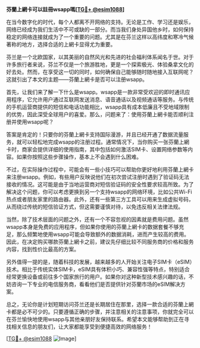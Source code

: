 **芬蘭上網卡可以註冊wsapp嗎[[TG💪+ @esim1088](https://t.me/s/esim1088)]**

在当今数字化的时代，每个人都离不开网络的支持。无论是工作、学习还是娱乐，网络已经成为我们生活中不可或缺的一部分。而当我们身处异国他乡时，如何保持稳定的网络连接就成为了一个重要的问题。尤其是在芬兰这样以高纬度和寒冷气候著称的地方，选择合适的上網卡显得尤为重要。

芬兰是一个北欧国家，以其美丽的自然风光和先进的社会福利体系闻名于世。对于许多旅行者来说，芬兰不仅是一个旅游胜地，更是一个探索极光、体验桑拿文化的好去处。然而，在享受这一切的同时，如何确保自己能够随时随地接入互联网呢？这就引出了本文的主题——芬蘭上網卡是否可以注册wsapp。

首先，让我们来了解一下什么是wsapp。wsapp是一款非常受欢迎的即时通讯应用程序，它允许用户通过互联网发送消息、语音通话以及视频通话等服务。与传统的手机运营商提供的短信和电话功能相比，wsapp具有成本低廉且不受地域限制的优势，因此深受全球用户的喜爱。那么，问题来了：使用芬蘭上網卡能否顺利注册并使用wsapp呢？

答案是肯定的！只要你的芬蘭上網卡支持国际漫游，并且已经开通了数据流量服务，就可以轻松地完成wsapp的注册过程。通常情况下，当你购买一张芬蘭上網卡时，商家会提供详细的使用指南，其中包括如何激活SIM卡、设置网络参数等内容。如果你按照这些步骤操作，基本上不会遇到什么困难。

不过，在实际操作过程中，可能会有一些小技巧可以帮助你更好地利用芬蘭上網卡来注册wsapp。例如，有些用户反映说他们在初次尝试注册时遇到了验证码无法接收的情况。这可能是由于当地运营商对短信验证码的安全性要求较高所致。为了解决这个问题，你可以考虑更换到另一个支持wsapp的网络环境，比如公共Wi-Fi热点或者朋友家里的路由器。此外，还有一些第三方工具可以用来生成虚拟号码，从而绕过传统的短信验证方式，但这需要谨慎对待，以免违反相关法律法规。

当然，除了技术层面的问题之外，还有一个不容忽视的因素就是费用问题。虽然wsapp本身是免费的应用程序，但如果你使用的芬蘭上網卡的数据套餐不够充足，那么频繁地使用wsapp可能会导致额外的数据消耗，进而产生较高的费用。因此，在决定购买哪款芬蘭上網卡之前，建议先仔细比较不同服务商的价格和服务内容，找到性价比最高的方案。

另外值得一提的是，随着科技的发展，越来越多的人开始关注电子SIM卡（eSIM）技术。相比于传统实体SIM卡，eSIM具有体积小巧、兼容性强等特点，特别适合经常更换设备或前往多个国家旅行的用户。如果你对这种新型技术感兴趣的话，不妨咨询一下专业的电信服务商，看看他们是否提供针对芬蘭市场的eSIM解决方案。

总之，无论你是计划短期访问芬兰还是长期居住在那里，选择一款合适的芬蘭上網卡都是必不可少的。只要遵循正确的步骤，并注意相关的注意事项，你就完全可以在芬兰愉快地使用wsapp与其他亲朋好友保持联系。希望本文能够帮助到正在寻找相关信息的朋友们，让大家都能享受到便捷高效的网络服务！

[[TG💪+ @esim1088](https://t.me/s/esim1088) ![Image](https://i.postimg.cc/4NQfJmqS/Snipaste-2025-05-13-00-14-12.png)]
